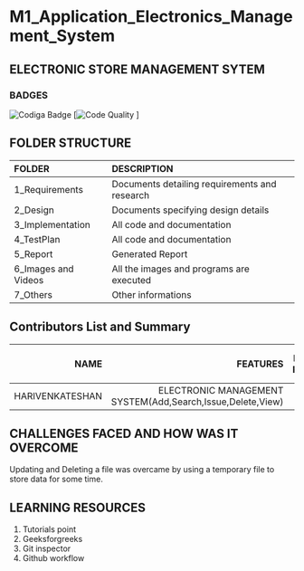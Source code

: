 # M1_Application_Electronics_Management_System
## ELECTRONIC STORE MANAGEMENT SYTEM
### BADGES
![Codiga Badge](https://api.codiga.io/project/32460/score/svg) 
[![Code Quality](https://api.codiga.io/project/32460/score/svg) ]





## FOLDER STRUCTURE
|FOLDER|DESCRIPTION|
|:-----|:-----|
|1_Requirements| Documents detailing requirements and research|
|2_Design|Documents specifying design details|
|3_Implementation|All code and documentation|
|4_TestPlan|All code and documentation|
|5_Report| Generated Report|
|6_Images and Videos| All the images and programs are executed|
|7_Others|Other informations|

## Contributors List and Summary
|NAME|FEATURES|ISSUES RAISED|ISSUES RESOLVED|TOTAL TESTCASES|TOTAL TESTCASES RESOLVED|
|-----:|-----:|-----:|-----:|-----:|-----:|
|HARIVENKATESHAN|ELECTRONIC MANAGEMENT SYSTEM(Add,Search,Issue,Delete,View)|nil|nil|5|5|

## CHALLENGES FACED AND HOW WAS IT OVERCOME
Updating and Deleting a file was overcame by using a temporary file to store data for some time.

## LEARNING RESOURCES
1. Tutorials point
2. Geeksforgreeks
3. Git inspector
4. Github workflow

